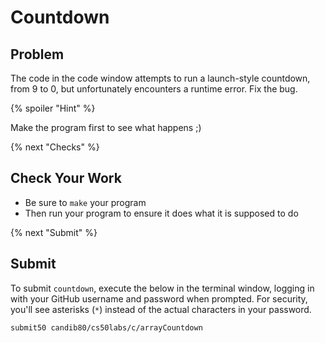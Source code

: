 # Countdown

## Problem

The code in the code window attempts to run a launch-style countdown, from 9 to 0, but unfortunately encounters a runtime error. Fix the bug.

{% spoiler "Hint" %}

Make the program first to see what happens ;)

{% next "Checks" %}

## Check Your Work

- Be sure to `make` your program
- Then run your program to ensure it does what it is supposed to do

{% next "Submit" %}

## Submit

To submit `countdown`, execute the below in the terminal window, logging in with your GitHub username and password when prompted. For security, you'll see asterisks (`*`) instead of the actual characters in your password.
```
submit50 candib80/cs50labs/c/arrayCountdown
```
